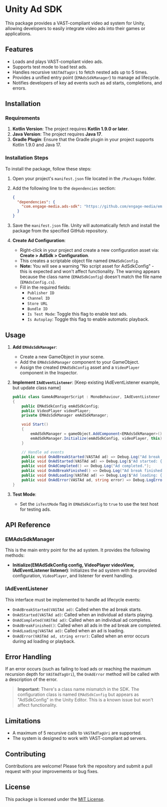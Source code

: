# Unity Ad SDK

This package provides a VAST-compliant video ad system for Unity, allowing developers to easily integrate video ads into their games or applications.

## Features
- Loads and plays VAST-compliant video ads.
- Supports test mode to load test ads.
- Handles recursive `VASTAdTagUri` to fetch nested ads up to 5 times.
- Provides a unified entry point (`EMAdsSdkManager`) to manage ad lifecycle.
- Notifies developers of key ad events such as ad starts, completions, and errors.

## Installation

### Requirements

1. **Kotlin Version**: The project requires **Kotlin 1.9.0 or later**.
2. **Java Version**: The project requires **Java 17**.
3. **Gradle Plugin**: Ensure that the Gradle plugin in your project supports Kotlin 1.9.0 and Java 17.

### Installation Steps

To install the package, follow these steps:

1. Open your project's `manifest.json` file located in the `/Packages` folder.
2. Add the following line to the `dependencies` section:

    ```json
    {
      "dependencies": {
        "com.engage-media.ads-sdk": "https://github.com/engage-media/em-unity-ads-sdk.git#main"
      }
    }
    ```

3. Save the `manifest.json` file. Unity will automatically fetch and install the package from the specified GitHub repository.

4. **Create Ad Configuration**:
    - Right-click in your project and create a new configuration asset via: **Create > AdSdk > Configuration**.
    - This creates a scriptable object file named `EMAdSdkConfig`.
    - **Note:** You will see a warning "No script asset for AdSdkConfig" - this is expected and won't affect functionality. The warning appears because the class name (`EMAdSdkConfig`) doesn't match the file name (`EMAdsConfig.cs`).
    - Fill in the required fields:
        - `Publisher ID`
        - `Channel ID`
        - `Store URL`
        - `Bundle ID`
        - `Is Test Mode`: Toggle this flag to enable test ads.
        - `Is Autoplay`: Toggle this flag to enable automatic playback.

## Usage

1. **Add `EMAdsSdkManager`**:
    - Create a new GameObject in your scene.
    - Add the `EMAdsSdkManager` component to your GameObject.
    - Assign the created `EMAdSdkConfig` asset and a `VideoPlayer` component in the Inspector.

2. **Implement `IAdEventListener`**:
    [Keep existing IAdEventListener example, but update class name]
    ```csharp
    public class GameAdManagerScript : MonoBehaviour, IAdEventListener
    {
        public EMAdSdkConfig emAdSdkConfig;
        public VideoPlayer videoPlayer;
        private EMAdsSdkManager emAdSdkManager; 

        void Start()
        {
            emAdSdkManager = gameObject.AddComponent<EMAdsSdkManager>();
            emAdSdkManager.Initialize(emAdSdkConfig, videoPlayer, this);
        }

        // Handle ad events
        public void OnAdBreakStarted(VASTAd ad) => Debug.Log("Ad break started.");
        public void OnAdStarted(VASTAd ad) => Debug.Log($"Ad started: {adUrl}");
        public void OnAdCompleted() => Debug.Log("Ad completed.");
        public void OnAdBreakFinished() => Debug.Log("Ad break finished.");
        public void OnAdLoading(VASTAd ad) => Debug.Log($"Ad loading: {adUrl}");
        public void OnAdError(VASTAd ad, string error) => Debug.LogError($"Ad error: {error}");
    }
    ```

3. **Test Mode**:
    - Set the `isTestMode` flag in `EMAdSdkConfig` to `true` to use the test host for testing ads.

## API Reference

### EMAdsSdkManager
This is the main entry point for the ad system. It provides the following methods:

- **Initialize(EMAdSdkConfig config, VideoPlayer videoView, IAdEventListener listener)**:
    Initializes the ad system with the provided configuration, `VideoPlayer`, and listener for event handling.

### IAdEventListener
This interface must be implemented to handle ad lifecycle events:

- `OnAdBreakStarted(VASTAd ad)`: Called when the ad break starts.
- `OnAdStarted(VASTAd ad)`: Called when an individual ad starts playing.
- `OnAdCompleted(VASTAd ad)`: Called when an individual ad completes.
- `OnAdBreakFinished()`: Called when all ads in the ad break are completed.
- `OnAdLoading(VASTAd ad)`: Called when an ad is loading.
- `OnAdError(VASTAd ad, string error)`: Called when an error occurs during ad loading or playback.

## Error Handling

If an error occurs (such as failing to load ads or reaching the maximum recursion depth for `VASTAdTagUri`), the `OnAdError` method will be called with a description of the error.

> **Important**: There's a class name mismatch in the SDK. The configuration class is named `EMAdSdkConfig` but appears as "AdSdkConfig" in the Unity Editor. This is a known issue but won't affect functionality.

## Limitations
- A maximum of 5 recursive calls to `VASTAdTagUri` are supported.
- The system is designed to work with VAST-compliant ad servers.

## Contributing

Contributions are welcome! Please fork the repository and submit a pull request with your improvements or bug fixes.

## License

This package is licensed under the [MIT License](LICENSE).
